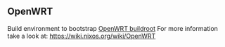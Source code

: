 ## OpenWRT

Build environment to bootstrap [OpenWRT buildroot](https://openwrt.org/)
For more information take a look at: https://wiki.nixos.org/wiki/OpenWRT
